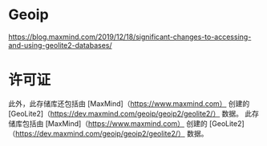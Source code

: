 # Geoip
https://blog.maxmind.com/2019/12/18/significant-changes-to-accessing-and-using-geolite2-databases/ 
# 许可证
此外，此存储库还包括由 [MaxMind]（https://www.maxmind.com） 创建的 [GeoLite2]（https://dev.maxmind.com/geoip/geoip2/geolite2/） 数据。
此存储库包括由 [MaxMind]（https://www.maxmind.com） 创建的 [GeoLite2]（https://dev.maxmind.com/geoip/geoip2/geolite2/） 数据。
